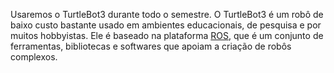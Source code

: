 
Usaremos o TurtleBot3 durante todo o semestre. O TurtleBot3 é um robô de baixo custo bastante usado em ambientes educacionais, de pesquisa e por muitos hobbyistas. Ele é baseado na plataforma [ROS](https://www.ros.org), que é um conjunto de ferramentas, bibliotecas e softwares que apoiam a criação de robôs complexos.
